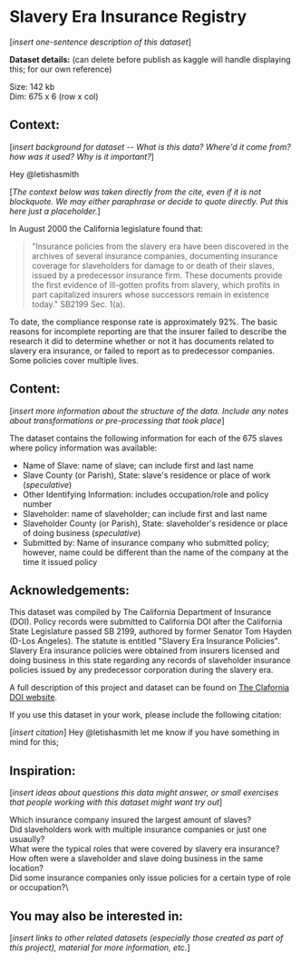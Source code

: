# Slavery Era Insurance Registry
[_insert one-sentence description of this dataset_]


__Dataset details:__ 
(can delete before publish as kaggle will handle displaying this; for our own reference)

Size: 	142 kb\
Dim: 	675 x 6 (row x col)


## Context:
[_insert background for dataset -- What is this data? Where'd it come from? how was it used? Why is it important?_]

Hey @letishasmith

[_The context below was taken directly from the cite, even if it is not blockquote. We may either paraphrase or decide to quote directly. Put this here just a placeholder._]

In August 2000 the California legislature found that:

> "Insurance policies from the slavery era have been discovered in the archives of several insurance companies, documenting insurance coverage for slaveholders for damage to or death of their slaves, issued by a predecessor insurance firm. These documents provide the first evidence of ill-gotten profits from slavery, which profits in part capitalized insurers whose successors remain in existence today." SB2199 Sec. 1(a).

To date, the compliance response rate is approximately 92%. The basic reasons for incomplete reporting are that the insurer failed to describe the research it did to determine whether or not it has documents related to slavery era insurance, or failed to report as to predecessor companies. Some policies cover multiple lives.


## Content:

[_insert more information about the structure of the data. Include any notes about transformations or pre-processing that took place_]

The dataset contains the following information for each of the 675 slaves where policy information was available:


* Name of Slave: name of slave; can include first and last name
* Slave County (or Parish), State: slave's residence or place of work (_speculative_)
* Other Identifying Information: includes occupation/role and policy number
* Slaveholder: name of slaveholder; can include first and last name
* Slaveholder County (or Parish), State: slaveholder's residence or place of doing business (_speculative_)
* Submitted by: Name of insurance company who submitted policy; however, name could be different than the name of the company at the time it issued policy


## Acknowledgements:

This dataset was compiled by The California Department of Insurance (DOI). Policy records were submitted to California DOI after the California State Legislature passed SB 2199, authored by former Senator Tom Hayden (D-Los Angeles). The statute is entitled "Slavery Era Insurance Policies". Slavery Era insurance policies were obtained from insurers licensed and doing business in this state regarding any records of slaveholder insurance policies issued by any predecessor corporation during the slavery era.

A full description of this project and dataset can be found on [The Clafornia DOI website](http://www.insurance.ca.gov/01-consumers/150-other-prog/10-seir/).

If you use this dataset in your work, please include the following citation:

[_insert citation_]
Hey @letishasmith let me know if you have something in mind for this;

## Inspiration:

[_insert ideas about questions this data might answer, or small exercises that people working with this dataset might want try out_]

Which insurance company insured the largest amount of slaves?\
Did slaveholders work with multiple insurance companies or just one usuaully?\
What were the typical roles that were covered by slavery era insurance?\
How often were a slaveholder and slave doing business in the same location?\
Did some insurance companies only issue policies for a certain type of role or occupation?\

## You may also be interested in:

[_insert links to other related datasets (especially those created as part of this project), material for more information, etc._]
